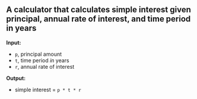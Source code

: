 ## A calculator that calculates simple interest given principal, annual rate of interest, and time period in years

**Input:**

- `p`, principal amount
- `t`, time period *in* years
- `r`, annual rate of interest

**Output:**

- simple interest = `p * t * r`
